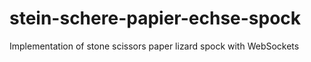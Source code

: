 stein-schere-papier-echse-spock
===============================

Implementation of stone scissors paper lizard spock with WebSockets
